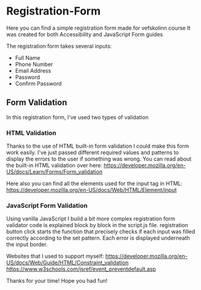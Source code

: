 # Registration-Form

Here you can find a simple registration form made for vefskolinn course
It was created for both Accessibility and JavaScript Form guides

The registration form takes several inputs:

- Full Name
- Phone Number
- Email Address
- Password
- Confirm Password

## Form Validation

In this registration form, I've used two types of validation

### HTML Validation

Thanks to the use of HTML built-in form validation I could make this form work easily.
I've just passed different required values and patterns to display the errors to the user if something was wrong.
You can read about the built-in HTML validation over here:
https://developer.mozilla.org/en-US/docs/Learn/Forms/Form_validation

Here also you can find all the elements used for the input tag in HTML:
https://developer.mozilla.org/en-US/docs/Web/HTML/Element/input

### JavaScript Form Validation

Using vanilla JavaScript I build a bit more complex registration form validator
code is explained block by block in the script.js file.
registration button click starts the function that precisely checks if each input was filled correctly according to the set pattern.
Each error is displayed underneath the input border.

Websites that I used to support myself:
https://developer.mozilla.org/en-US/docs/Web/Guide/HTML/Constraint_validation
https://www.w3schools.com/jsref/event_preventdefault.asp

Thanks for your time! Hope you had fun!
